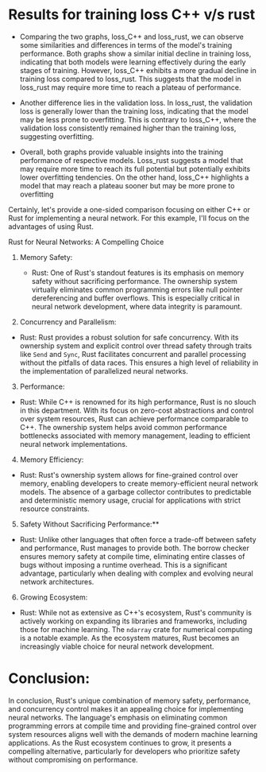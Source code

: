 # Results for training loss C++ v/s rust

- Comparing the two graphs, loss_C++ and loss_rust, we can observe some similarities and differences in terms of the model's training performance. Both graphs show a similar initial decline in training loss, indicating that both models were learning effectively during the early stages of training. However, loss_C++ exhibits a more gradual decline in training loss compared to loss_rust. This suggests that the model in loss_rust may require more time to reach a plateau of performance.

- Another difference lies in the validation loss. In loss_rust, the validation loss is generally lower than the training loss, indicating that the model may be less prone to overfitting. This is contrary to loss_C++, where the validation loss consistently remained higher than the training loss, suggesting overfitting.

- Overall, both graphs provide valuable insights into the training performance of respective models. Loss_rust suggests a model that may require more time to reach its full potential but potentially exhibits lower overfitting tendencies. On the other hand, loss_C++ highlights a model that may reach a plateau sooner but may be more prone to overfitting


Certainly, let's provide a one-sided comparison focusing on either C++ or Rust for implementing a neural network. For this example, I'll focus on the advantages of using Rust.

Rust for Neural Networks: A Compelling Choice

1. Memory Safety:
   - Rust: One of Rust's standout features is its emphasis on memory safety without sacrificing performance. The ownership system virtually eliminates common programming errors like null pointer dereferencing and buffer overflows. This is especially critical in neural network development, where data integrity is paramount.
     
 2. Concurrency and Parallelism:
   - Rust: Rust provides a robust solution for safe concurrency. With its ownership system and explicit control over thread safety through traits like `Send` and `Sync`, Rust facilitates concurrent and parallel processing without the pitfalls of data races. This ensures a high level of reliability in the implementation of parallelized neural networks.

 3. Performance:
   - Rust: While C++ is renowned for its high performance, Rust is no slouch in this department. With its focus on zero-cost abstractions and control over system resources, Rust can achieve performance comparable to C++. The ownership system helps avoid common performance bottlenecks associated with memory management, leading to efficient neural network implementations.

 4. Memory Efficiency:
   - Rust: Rust's ownership system allows for fine-grained control over memory, enabling developers to create memory-efficient neural network models. The absence of a garbage collector contributes to predictable and deterministic memory usage, crucial for applications with strict resource constraints.

 5. Safety Without Sacrificing Performance:**
   - Rust: Unlike other languages that often force a trade-off between safety and performance, Rust manages to provide both. The borrow checker ensures memory safety at compile time, eliminating entire classes of bugs without imposing a runtime overhead. This is a significant advantage, particularly when dealing with complex and evolving neural network architectures.

 6. Growing Ecosystem:
   - Rust: While not as extensive as C++'s ecosystem, Rust's community is actively working on expanding its libraries and frameworks, including those for machine learning. The `ndarray` crate for numerical computing is a notable example. As the ecosystem matures, Rust becomes an increasingly viable choice for neural network development.

# Conclusion:
In conclusion, Rust's unique combination of memory safety, performance, and concurrency control makes it an appealing choice for implementing neural networks. The language's emphasis on eliminating common programming errors at compile time and providing fine-grained control over system resources aligns well with the demands of modern machine learning applications. As the Rust ecosystem continues to grow, it presents a compelling alternative, particularly for developers who prioritize safety without compromising on performance.
